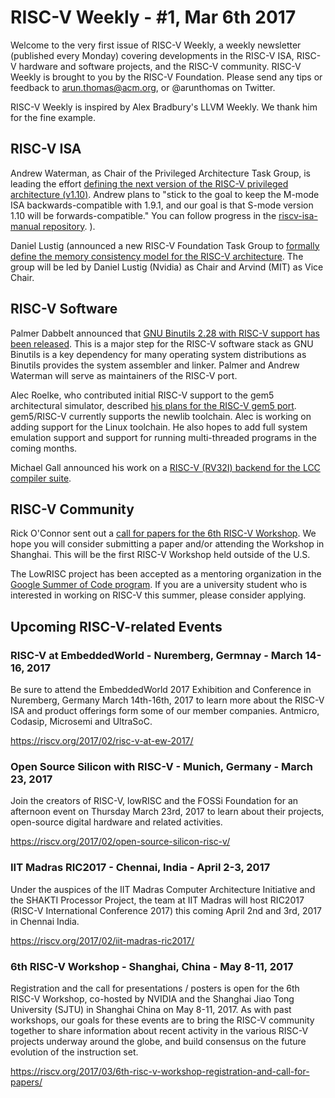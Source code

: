 RISC-V Weekly - #1, Mar 6th 2017
================================

Welcome to the very first issue of RISC-V Weekly, a weekly newsletter
(published every Monday) covering developments in the RISC-V ISA,
RISC-V hardware and software projects, and the RISC-V
community. RISC-V Weekly is brought to you by the RISC-V
Foundation. Please send any tips or feedback to <arun.thomas@acm.org>,
or @arunthomas on Twitter.

RISC-V Weekly is inspired by Alex Bradbury's LLVM Weekly. We thank him
for the fine example.

## RISC-V ISA

Andrew Waterman, as Chair of the Privileged Architecture Task
Group, is leading the effort
[defining the next version of the RISC-V privileged architecture (v1.10)](https://groups.google.com/a/groups.riscv.org/forum/#!topic/isa-dev/FK_uMx4ufb4).
Andrew plans to "stick to the goal to keep the M-mode ISA
backwards-compatible with 1.9.1, and our goal is that S-mode version
1.10 will be forwards-compatible." You can follow progress in the
[riscv-isa-manual repository](https://github.com/riscv/riscv-isa-manual/issues).
).

Daniel Lustig (announced a new RISC-V Foundation Task Group to
[formally define the memory consistency model for the RISC-V architecture](https://groups.google.com/a/groups.riscv.org/forum/#!topic/isa-dev/Oxm_IvfYItY). The
group will be led by Daniel Lustig (Nvidia) as Chair and Arvind (MIT)
as Vice Chair.

## RISC-V Software

Palmer Dabbelt announced that
[GNU Binutils 2.28 with RISC-V support has been released](https://groups.google.com/a/groups.riscv.org/forum/#!topic/sw-dev/RS_wN0-wpCI). This
is a major step for the RISC-V software stack as GNU Binutils is a key
dependency for many operating system distributions as Binutils
provides the system assembler and linker. Palmer and Andrew Waterman
will serve as maintainers of the RISC-V port.

Alec Roelke, who contributed initial RISC-V support to the gem5
architectural simulator, described
[his plans for the RISC-V gem5 port](https://groups.google.com/a/groups.riscv.org/forum/#!topic/sw-dev/se0TVeaA_JI). gem5/RISC-V
currently supports the newlib toolchain. Alec is working on adding
support for the Linux toolchain. He also hopes to add full system
emulation support and support for running multi-threaded programs in
the coming months.

Michael Gall announced his work on a [RISC-V (RV32I) backend for the
LCC compiler suite](https://groups.google.com/a/groups.riscv.org/forum/#!topic/sw-dev/Gs_3eru1F5g).


## RISC-V Community

Rick O'Connor sent out a
[call for papers for the 6th RISC-V Workshop](https://riscv.org/2017/03/6th-risc-v-workshop-registration-and-call-for-papers/). We
hope you will consider submitting a paper and/or attending the
Workshop in Shanghai. This will be the first RISC-V Workshop held
outside of the U.S.

The LowRISC project has been accepted as a mentoring organization in
the
[Google Summer of Code program](https://summerofcode.withgoogle.com/organizations/5710050115977216/). If
you are a university student who is interested in working on RISC-V
this summer, please consider applying.

## Upcoming RISC-V-related Events

### RISC-V at EmbeddedWorld - Nuremberg, Germnay - March 14-16, 2017

Be sure to attend the EmbeddedWorld 2017 Exhibition and Conference in
Nuremberg, Germany March 14th-16th, 2017 to learn more about the
RISC-V ISA and product offerings form some of our member
companies. Antmicro, Codasip, Microsemi and UltraSoC.

https://riscv.org/2017/02/risc-v-at-ew-2017/

### Open Source Silicon with RISC-V - Munich, Germany - March 23, 2017

Join the creators of RISC-V, lowRISC and the FOSSi Foundation for an
afternoon event on Thursday March 23rd, 2017 to learn about their
projects, open-source digital hardware and related activities.

https://riscv.org/2017/02/open-source-silicon-risc-v/

### IIT Madras RIC2017 - Chennai, India - April 2-3, 2017

Under the auspices of the IIT Madras Computer Architecture Initiative
and the SHAKTI Processor Project, the team at IIT Madras will host
RIC2017 (RISC-V International Conference 2017) this coming April 2nd
and 3rd, 2017 in Chennai India.

https://riscv.org/2017/02/iit-madras-ric2017/

### 6th RISC-V Workshop - Shanghai, China - May 8-11, 2017

Registration and the call for presentations / posters is open for the
6th RISC-V Workshop, co-hosted by NVIDIA and the Shanghai Jiao Tong
University (SJTU) in Shanghai China on May 8-11, 2017.  As with past
workshops, our goals for these events are to bring the RISC-V
community together to share information about recent activity in the
various RISC-V projects underway around the globe, and build consensus
on the future evolution of the instruction set.

https://riscv.org/2017/03/6th-risc-v-workshop-registration-and-call-for-papers/
